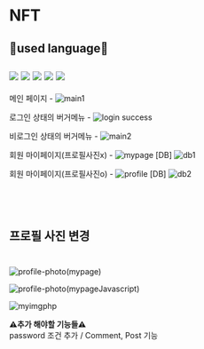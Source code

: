 # NFT
<h2>💬used language💬
<br>
<br>
<img src="https://img.shields.io/badge/PHP-777BB4?style=for-the-badge&logo=php&logoColor=white">
<img src="https://img.shields.io/badge/JavaScript-F7DF1E?style=for-the-badge&logo=javascript&logoColor=white">
<img src="https://img.shields.io/badge/CSS3-1572B6?style=for-the-badge&logo=CSS3&logoColor=white">
<img src="https://img.shields.io/badge/HTML5-E34F26?style=for-the-badge&logo=HTML5&logoColor=white">
<img src="https://img.shields.io/badge/MYSQL-4479A1?style=for-the-badge&logo=MYSQL&logoColor=white">
</h2>

메인 페이지 -
![main1](https://user-images.githubusercontent.com/114225559/236423444-edf20e6f-88c1-4aa8-8d2b-0065ac8955e3.PNG)
<br>

로그인 상태의 버거메뉴 -
![login success](https://user-images.githubusercontent.com/114225559/236423717-2d8a5ed0-d741-408f-82ba-d37c597dab9b.PNG)
<br>

비로그인 상태의 버거메뉴 -
![main2](https://user-images.githubusercontent.com/114225559/236423742-8c249d46-6075-4d6f-870b-af49fb831555.PNG)
<br>

회원 마이페이지(프로필사진x) -
![mypage](https://user-images.githubusercontent.com/114225559/236424100-52d29049-cd2e-4af8-a2bc-bb8c5965b188.PNG)
[DB]
![db1](https://user-images.githubusercontent.com/114225559/236424188-1c484fe3-3754-4a66-bc8f-86044a19f4af.PNG)
<br>

회원 마이페이지(프로필사진o) -
![profile](https://user-images.githubusercontent.com/114225559/236424293-25f7f306-3cd0-47b2-b827-7f8970293bf3.PNG)
[DB]
![db2](https://user-images.githubusercontent.com/114225559/236424203-ef2a500a-c3e7-4d54-89d0-539e5cbecabd.PNG)
<br>
#
<br>
<h2> 프로필 사진 변경
<br>
<br>
</h2>

![profile-photo(mypage)](https://user-images.githubusercontent.com/114225559/236425460-4ee53fd3-1e18-4b53-a849-e2017be9ce76.PNG)

![profile-photo(mypageJavascript)](https://user-images.githubusercontent.com/114225559/236425471-fceb2d42-71f9-4ac7-9833-d1afccdfdcfc.PNG)

![myimgphp](https://user-images.githubusercontent.com/114225559/236425480-a20732ad-9146-4ab6-8b2b-fb7dd5f33d99.PNG)


<b>⚠️추가 해야할 기능들⚠️</b>
<br> password 조건 추가 / Comment, Post 기능  
